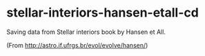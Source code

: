 # stellar-interiors-hansen-etall-cd


Saving data from Stellar interiors book by Hansen et All.

(From http://astro.if.ufrgs.br/evol/evolve/hansen/)